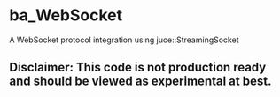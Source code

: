 # ba_WebSocket

A WebSocket protocol integration using juce::StreamingSocket

## Disclaimer: This code is not production ready and should be viewed as experimental at best. 
